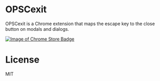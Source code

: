 OPSCexit
=============

OPSCexit is a Chrome extension that maps the escape key to the close button on modals and dialogs.

[![Image of Chrome Store Badge](https://developer.chrome.com/webstore/images/ChromeWebStore_Badge_v2_340x96.png)](https://chrome.google.com/webstore/detail/cmdemkjhfokcngeihllcojddiggpnjlg)


License
=============
MIT
